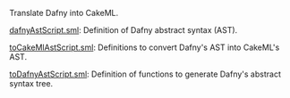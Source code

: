 Translate Dafny into CakeML.

[dafnyAstScript.sml](dafnyAstScript.sml):
Definition of Dafny abstract syntax (AST).

[toCakeMlAstScript.sml](toCakeMlAstScript.sml):
Definitions to convert Dafny's AST into CakeML's AST.

[toDafnyAstScript.sml](toDafnyAstScript.sml):
Definition of functions to generate Dafny's abstract syntax tree.

